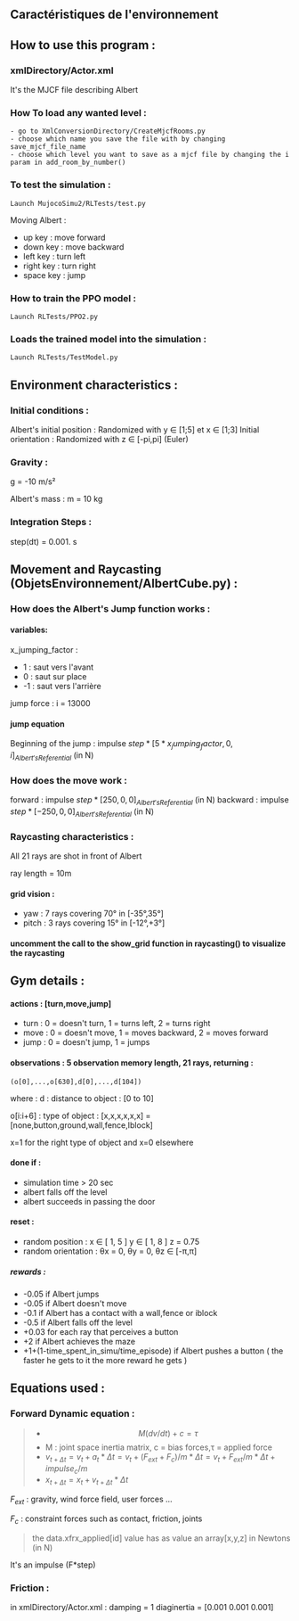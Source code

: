 ## Caractéristiques de l'environnement


## How to use this program : 

### xmlDirectory/Actor.xml
It's the MJCF file describing Albert

### How To load any wanted level :
    - go to XmlConversionDirectory/CreateMjcfRooms.py
    - choose which name you save the file with by changing save_mjcf_file_name
    - choose which level you want to save as a mjcf file by changing the i param in add_room_by_number()
### To test the simulation : 
    Launch MujocoSimu2/RLTests/test.py

 Moving Albert : 
  -  up key : move forward
  -  down key : move backward
  - left key : turn left
  - right key : turn right
  - space key : jump

### How to train the PPO model : 

    Launch RLTests/PPO2.py

### Loads the trained model into the simulation : 
    Launch RLTests/TestModel.py
 
 
## Environment characteristics :

### Initial conditions :
Albert's initial position :  Randomized with y ∈ [1;5] et x ∈ [1;3]
Initial orientation : Randomized with z ∈ [-pi,pi] (Euler)

### Gravity : 
g = -10 m/s²

Albert's mass : m = 10 kg

### Integration Steps : 
step(dt) = 0.001. s


## Movement and Raycasting (ObjetsEnvironnement/AlbertCube.py) : 

### How does the Albert's Jump function works :

#### variables:
x_jumping_factor : 
- 1 : saut vers l'avant
- 0 : saut sur place
- -1 : saut vers l'arrière

jump force : i = 13000

#### jump equation
 Beginning of the jump : impulse $step * [5 * x_jumping_factor,0,i]_{Albert's Referential}$ (in N)

### How does the move work :
forward : impulse $step * [250,0,0]_{Albert's Referential}$ (in N)
backward : impulse $step * [-250,0,0]_{Albert's Referential}$ (in N)


### Raycasting characteristics : 
All 21 rays are shot in front of Albert

ray length = 10m

#### grid vision : 
 -  yaw : 7 rays covering 70° in [-35°,35°]
 - pitch : 3 rays covering 15° in [-12°,+3°]

#### uncomment the call to the show_grid function in raycasting() to visualize the raycasting


## Gym details : 

#### actions  : [turn,move,jump]
- turn : 0 = doesn't turn, 1 = turns left, 2 = turns right
- move : 0 = doesn't move, 1 = moves backward, 2 = moves forward
- jump : 0  = doesn't jump, 1 = jumps

#### observations :  5 observation memory length, 21 rays, returning : 
    (o[0],...,o[630],d[0],...,d[104])

where :
d : distance to object : [0 to 10] 

o[i:i+6] : type of object : [x,x,x,x,x,x] = [none,button,ground,wall,fence,Iblock]

x=1 for the right type of object and x=0 elsewhere

#### done if : 
- simulation time > 20 sec
- albert falls off the level
- albert succeeds in passing the door

#### reset : 
- random position : x ∈ [ 1, 5 ]   y ∈ [ 1, 8 ]   z = 0.75
- random orientation : θx = 0, θy = 0, θz ∈ [-π,π]

##### rewards :
- -0.05 if Albert jumps
- -0.05 if Albert doesn't move
- -0.1 if Albert has a contact with a wall,fence or iblock
- -0.5 if Albert falls off the level
- +0.03 for each ray that perceives a button
- +2 if Albert achieves the maze
- +1+(1-time_spent_in_simu/time_episode) if Albert pushes a button ( the faster he gets to it the more reward he gets )


## Equations used : 

### Forward Dynamic equation :
> - $$M(dv/dt) + c = τ  $$
> - M : joint space inertia matrix, c = bias forces,τ = applied force
> - $v_{t+Δt} = v_t + a_t * Δt = v_t + (F_{ext} + F_c)/m * Δt = v_t + F_{ext}/m * Δt + impulse_c/m$
> - $x_{t+Δt} = x_t + v_{t+Δt}*Δt$
>
$F_{ext}$ : gravity, wind force field, user forces ...

$F_c$ : constraint forces such as contact, friction, joints

> the data.xfrx_applied[id] value has as value an array[x,y,z] in Newtons (in N)

It's an impulse (F*step)

### Friction : 

in xmlDirectory/Actor.xml :
damping = 1
diaginertia = [0.001 0.001 0.001]